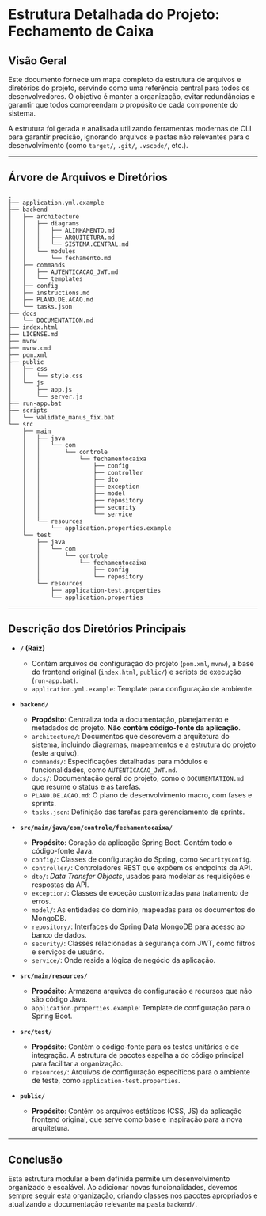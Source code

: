 # Estrutura Detalhada do Projeto: Fechamento de Caixa

## Visão Geral

Este documento fornece um mapa completo da estrutura de arquivos e diretórios do projeto, servindo como uma referência central para todos os desenvolvedores. O objetivo é manter a organização, evitar redundâncias e garantir que todos compreendam o propósito de cada componente do sistema.

A estrutura foi gerada e analisada utilizando ferramentas modernas de CLI para garantir precisão, ignorando arquivos e pastas não relevantes para o desenvolvimento (como `target/`, `.git/`, `.vscode/`, etc.).

---

## Árvore de Arquivos e Diretórios

```
.
├── application.yml.example
├── backend
│   ├── architecture
│   │   ├── diagrams
│   │   │   ├── ALINHAMENTO.md
│   │   │   ├── ARQUITETURA.md
│   │   │   └── SISTEMA.CENTRAL.md
│   │   └── modules
│   │       └── fechamento.md
│   ├── commands
│   │   ├── AUTENTICACAO_JWT.md
│   │   └── templates
│   ├── config
│   ├── instructions.md
│   ├── PLANO.DE.ACAO.md
│   └── tasks.json
├── docs
│   └── DOCUMENTATION.md
├── index.html
├── LICENSE.md
├── mvnw
├── mvnw.cmd
├── pom.xml
├── public
│   ├── css
│   │   └── style.css
│   └── js
│       ├── app.js
│       └── server.js
├── run-app.bat
├── scripts
│   └── validate_manus_fix.bat
└── src
    ├── main
    │   ├── java
    │   │   └── com
    │   │       └── controle
    │   │           └── fechamentocaixa
    │   │               ├── config
    │   │               ├── controller
    │   │               ├── dto
    │   │               ├── exception
    │   │               ├── model
    │   │               ├── repository
    │   │               ├── security
    │   │               └── service
    │   └── resources
    │       └── application.properties.example
    └── test
        ├── java
        │   └── com
        │       └── controle
        │           └── fechamentocaixa
        │               ├── config
        │               └── repository
        └── resources
            ├── application-test.properties
            └── application.properties
```

---

## Descrição dos Diretórios Principais

- **`/` (Raiz)**
  - Contém arquivos de configuração do projeto (`pom.xml`, `mvnw`), a base do frontend original (`index.html`, `public/`) e scripts de execução (`run-app.bat`).
  - `application.yml.example`: Template para configuração de ambiente.

- **`backend/`**
  - **Propósito**: Centraliza toda a documentação, planejamento e metadados do projeto. **Não contém código-fonte da aplicação**.
  - `architecture/`: Documentos que descrevem a arquitetura do sistema, incluindo diagramas, mapeamentos e a estrutura do projeto (este arquivo).
  - `commands/`: Especificações detalhadas para módulos e funcionalidades, como `AUTENTICACAO_JWT.md`.
  - `docs/`: Documentação geral do projeto, como o `DOCUMENTATION.md` que resume o status e as tarefas.
  - `PLANO.DE.ACAO.md`: O plano de desenvolvimento macro, com fases e sprints.
  - `tasks.json`: Definição das tarefas para gerenciamento de sprints.

- **`src/main/java/com/controle/fechamentocaixa/`**
  - **Propósito**: Coração da aplicação Spring Boot. Contém todo o código-fonte Java.
  - `config/`: Classes de configuração do Spring, como `SecurityConfig`.
  - `controller/`: Controladores REST que expõem os endpoints da API.
  - `dto/`: _Data Transfer Objects_, usados para modelar as requisições e respostas da API.
  - `exception/`: Classes de exceção customizadas para tratamento de erros.
  - `model/`: As entidades do domínio, mapeadas para os documentos do MongoDB.
  - `repository/`: Interfaces do Spring Data MongoDB para acesso ao banco de dados.
  - `security/`: Classes relacionadas à segurança com JWT, como filtros e serviços de usuário.
  - `service/`: Onde reside a lógica de negócio da aplicação.

- **`src/main/resources/`**
  - **Propósito**: Armazena arquivos de configuração e recursos que não são código Java.
  - `application.properties.example`: Template de configuração para o Spring Boot.

- **`src/test/`**
  - **Propósito**: Contém o código-fonte para os testes unitários e de integração. A estrutura de pacotes espelha a do código principal para facilitar a organização.
  - `resources/`: Arquivos de configuração específicos para o ambiente de teste, como `application-test.properties`.

- **`public/`**
  - **Propósito**: Contém os arquivos estáticos (CSS, JS) da aplicação frontend original, que serve como base e inspiração para a nova arquitetura.

---

## Conclusão

Esta estrutura modular e bem definida permite um desenvolvimento organizado e escalável. Ao adicionar novas funcionalidades, devemos sempre seguir esta organização, criando classes nos pacotes apropriados e atualizando a documentação relevante na pasta `backend/`.

